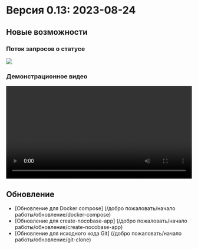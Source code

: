# Версия 0.13: 2023-08-24

## Новые возможности

### Поток запросов о статусе

<img src="https://nocobase.oss-cn-beijing.aliyuncs.com/57c8e420be0c9c27392d793d5073c060.png" />

### Демонстрационное видео

<video controls width="100%">
  <source src="https://nocobase.oss-cn-beijing.aliyuncs.com/6430cb4ca6310724a7c25a256bce995f.mp4" type="video/mp4" />
</video>

## Обновление

- [Обновление для Docker compose] (/добро пожаловать/начало работы/обновление/docker-compose)
- [Обновление для create-nocobase-app] (/добро пожаловать/начало работы/обновление/create-nocobase-app)
- [Обновление для исходного кода Git] (/добро пожаловать/начало работы/обновление/git-clone)

